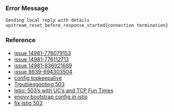 ### Error Message
```
Sending local reply with details upstream_reset_before_response_started{connection termination}
```
### Reference
* [issue 14981-776079153](https://github.com/envoyproxy/envoy/issues/14981#issuecomment-776079153)
* [issue 14981-776112713](https://github.com/envoyproxy/envoy/issues/14981#issuecomment-776112713)
* [issue 14981-836921689](https://github.com/envoyproxy/envoy/issues/14981#issuecomment-836921689)
* [issue 8639-694303504](https://github.com/envoyproxy/envoy/issues/8639#issuecomment-694303504)
* [config tcpkeepalive](https://www.envoyproxy.io/docs/envoy/latest/api-v3/config/core/v3/address.proto.html#config-core-v3-tcpkeepalive)
* [Troublesgooting 503](https://blog.csdn.net/luo15242208310/article/details/96480095)
* [Istio: 503’s with UC’s and TCP Fun Times](https://blog.fleeto.us/post/istio-503-uc-debug/)
* [enovy bootstrap config in istio](https://github.com/istio/istio/blob/master/tools/packaging/common/envoy_bootstrap.json)
* [fix istio 503](https://www.jdon.com/52339)
